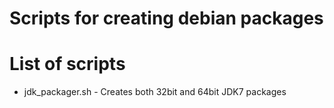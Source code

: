 # Scripts for creating debian packages

# List of scripts
* jdk_packager.sh - Creates both 32bit and 64bit JDK7 packages
